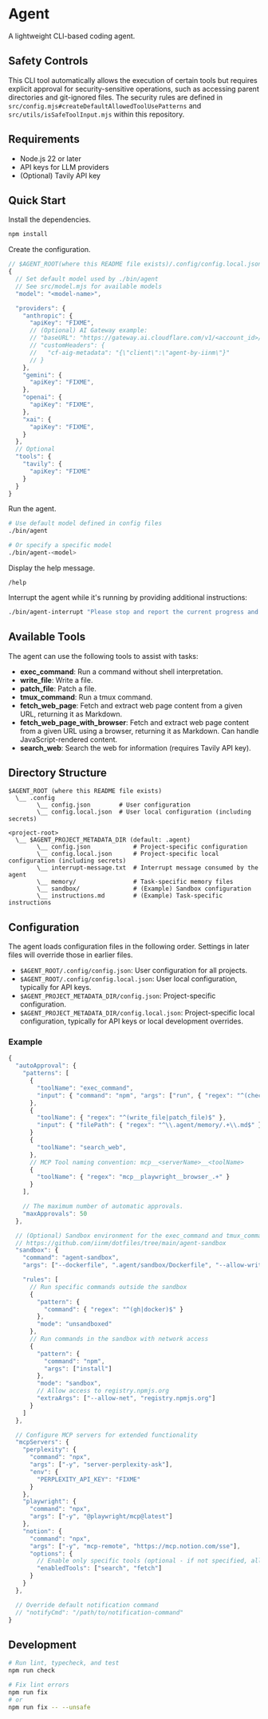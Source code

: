# Agent

A lightweight CLI-based coding agent.

## Safety Controls

This CLI tool automatically allows the execution of certain tools but requires explicit approval for security-sensitive operations, such as accessing parent directories and git-ignored files. The security rules are defined in `src/config.mjs#createDefaultAllowedToolUsePatterns` and `src/utils/isSafeToolInput.mjs` within this repository.

## Requirements

- Node.js 22 or later
- API keys for LLM providers
- (Optional) Tavily API key

## Quick Start

Install the dependencies.

```sh
npm install
```

Create the configuration.

```js
// $AGENT_ROOT(where this README file exists)/.config/config.local.json
{
  // Set default model used by ./bin/agent
  // See src/model.mjs for available models
  "model": "<model-name>",

  "providers": {
    "anthropic": {
      "apiKey": "FIXME",
      // (Optional) AI Gateway example:
      // "baseURL": "https://gateway.ai.cloudflare.com/v1/<account_id>/<gateway_id>/anthropic",
      // "customHeaders": {
      //   "cf-aig-metadata": "{\"client\":\"agent-by-iinm\"}"
      // }
    },
    "gemini": {
      "apiKey": "FIXME",
    },
    "openai": {
      "apiKey": "FIXME",
    },
    "xai": {
      "apiKey": "FIXME",
    }
  },
  // Optional
  "tools": {
    "tavily": {
      "apiKey": "FIXME"
    }
  }
}
```

Run the agent.

```sh
# Use default model defined in config files
./bin/agent

# Or specify a specific model
./bin/agent-<model>
```

Display the help message.

```
/help
```

Interrupt the agent while it's running by providing additional instructions:

```sh
./bin/agent-interrupt "Please stop and report the current progress and status"
```

## Available Tools

The agent can use the following tools to assist with tasks:

- **exec_command**: Run a command without shell interpretation.
- **write_file**: Write a file.
- **patch_file**: Patch a file.
- **tmux_command**: Run a tmux command.
- **fetch_web_page**: Fetch and extract web page content from a given URL, returning it as Markdown.
- **fetch_web_page_with_browser**: Fetch and extract web page content from a given URL using a browser, returning it as Markdown. Can handle JavaScript-rendered content.
- **search_web**: Search the web for information (requires Tavily API key).

## Directory Structure

```
$AGENT_ROOT (where this README file exists)
  \__ .config
        \__ config.json        # User configuration
        \__ config.local.json  # User local configuration (including secrets)

<project-root>
  \__ $AGENT_PROJECT_METADATA_DIR (default: .agent)
        \__ config.json            # Project-specific configuration
        \__ config.local.json      # Project-specific local configuration (including secrets)
        \__ interrupt-message.txt  # Interrupt message consumed by the agent
        \__ memory/                # Task-specific memory files
        \__ sandbox/               # (Example) Sandbox configuration
        \__ instructions.md        # (Example) Task-specific instructions
```

## Configuration

The agent loads configuration files in the following order. Settings in later files will override those in earlier files.

- `$AGENT_ROOT/.config/config.json`: User configuration for all projects.
- `$AGENT_ROOT/.config/config.local.json`: User local configuration, typically for API keys.
- `$AGENT_PROJECT_METADATA_DIR/config.json`: Project-specific configuration.
- `$AGENT_PROJECT_METADATA_DIR/config.local.json`: Project-specific local configuration, typically for API keys or local development overrides.

### Example

```js
{
  "autoApproval": {
    "patterns": [
      {
        "toolName": "exec_command",
        "input": { "command": "npm", "args": ["run", { "regex": "^(check|fix)$" }] }
      },
      {
        "toolName": { "regex": "^(write_file|patch_file)$" },
        "input": { "filePath": { "regex": "^\\.agent/memory/.+\\.md$" } }
      }
      {
        "toolName": "search_web",
      },
      // MCP Tool naming convention: mcp__<serverName>__<toolName>
      {
        "toolName": { "regex": "mcp__playwright__browser_.+" }
      }
    ],

    // The maximum number of automatic approvals.
    "maxApprovals": 50
  },

  // (Optional) Sandbox environment for the exec_command and tmux_command tools
  // https://github.com/iinm/dotfiles/tree/main/agent-sandbox
  "sandbox": {
    "command": "agent-sandbox",
    "args": ["--dockerfile", ".agent/sandbox/Dockerfile", "--allow-write", "--skip-build"],

    "rules": [
      // Run specific commands outside the sandbox
      {
        "pattern": {
          "command": { "regex": "^(gh|docker)$" }
        },
        "mode": "unsandboxed"
      },
      // Run commands in the sandbox with network access
      {
        "pattern": {
          "command": "npm",
          "args": ["install"]
        },
        "mode": "sandbox",
        // Allow access to registry.npmjs.org
        "extraArgs": ["--allow-net", "registry.npmjs.org"]
      }
    ]
  },

  // Configure MCP servers for extended functionality
  "mcpServers": {
    "perplexity": {
      "command": "npx",
      "args": ["-y", "server-perplexity-ask"],
      "env": {
        "PERPLEXITY_API_KEY": "FIXME"
      }
    },
    "playwright": {
      "command": "npx",
      "args": ["-y", "@playwright/mcp@latest"]
    },
    "notion": {
      "command": "npx",
      "args": ["-y", "mcp-remote", "https://mcp.notion.com/sse"],
      "options": {
        // Enable only specific tools (optional - if not specified, all tools are enabled)
        "enabledTools": ["search", "fetch"]
      }
    }
  },

  // Override default notification command
  // "notifyCmd": "/path/to/notification-command"
}
```

## Development

```sh
# Run lint, typecheck, and test
npm run check

# Fix lint errors
npm run fix
# or
npm run fix -- --unsafe
```
